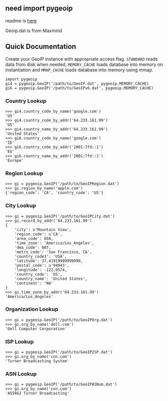 ## need import pygeoip

readme is [here](https://github.com/appliedsec/pygeoip)

Geoip.dat is from Maxmind

## Quick Documentation ##

Create your GeoIP instance with appropriate access flag. `STANDARD` reads data from disk when needed, `MEMORY_CACHE` loads database into memory on instantiation and `MMAP_CACHE` loads database into memory using mmap.

    import pygeoip
    gi4 = pygeoip.GeoIP('/path/to/GeoIP.dat', pygeoip.MEMORY_CACHE)
    gi6 = pygeoip.GeoIP('/path/to/GeoIPv6.dat', pygeoip.MEMORY_CACHE)

### Country Lookup ###

    >>> gi4.country_code_by_name('google.com')
    'US'
    >>> gi4.country_code_by_addr('64.233.161.99')
    'US'
    >>> gi4.country_name_by_addr('64.233.161.99')
    'United States'
    >>> gi6.country_code_by_name('google.com')
    'IE'
    >>> gi6.country_code_by_addr('2001:7fd::1')
    'EU'
    >>> gi6.country_name_by_addr('2001:7fd::1')
    'Europe'

### Region Lookup ###

    >>> gi = pygeoip.GeoIP('/path/to/GeoIPRegion.dat')
    >>> gi.region_by_name('apple.com')
    {'region_code': 'CA', 'country_code': 'US'}

### City Lookup ###

    >>> gi = pygeoip.GeoIP('/path/to/GeoIPCity.dat')
    >>> gi.record_by_addr('64.233.161.99')
    {
        'city': u'Mountain View',
        'region_code': u'CA',
        'area_code': 650,
        'time_zone': 'America/Los_Angeles',
        'dma_code': 807,
        'metro_code': 'San Francisco, CA',
        'country_code3': 'USA',
        'latitude': 37.41919999999999,
        'postal_code': u'94043',
        'longitude': -122.0574,
        'country_code': 'US',
        'country_name': 'United States',
        'continent': 'NA'
    }
    >>> gi.time_zone_by_addr('64.233.161.99')
    'America/Los_Angeles'

### Organization Lookup ###

    >>> gi = pygeoip.GeoIP('/path/to/GeoIPOrg.dat')
    >>> gi.org_by_name('dell.com')
    'Dell Computer Corporation'

### ISP Lookup ###

    >>> gi = pygeoip.GeoIP('/path/to/GeoIPISP.dat')
    >>> gi.org_by_name('cnn.com')
    'Turner Broadcasting System'

### ASN Lookup ###

    >>> gi = pygeoip.GeoIP('/path/to/GeoIPASNum.dat')
    >>> gi.org_by_name('cnn.com')
    'AS5662 Turner Broadcasting'


